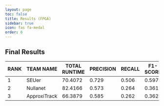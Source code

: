 ```yaml
---
layout: page
toc: false
title: Results (FPGA)
sidebar: true
icon: fas fa-medal
order: 6
---
```

## Final Results


| RANK | TEAM NAME    | TOTAL RUNTIME |**PRECISION** | RECALL | **F1-SCORE** | FPS   | mIoU   | TOTAL SCORE |
| ---- | ------------ | ------------- | ------------ | ------ | ------------ | ----- | ------ | ----------- |
| 1    | SEUer        | 70.4072       | 0.729        | 0.506  | 0.597        | 85.22 | 0.2181 | 34.37       |
| 2    | Nullanet     | 82.4166       | 0.573        | 0.264  | 0.361        | 72.80 | 0.1624 | 11.4147     |
| 3    | ApproxiTrack | 66.3879       | 0.585        | 0.262  | 0.362        | 90.38 | 0.0    | 11.8262     |
